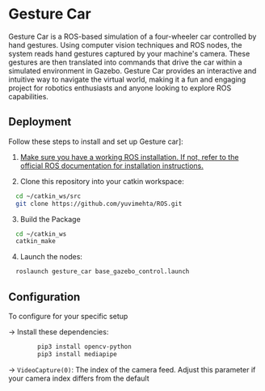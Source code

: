
# Gesture Car
Gesture Car is a ROS-based simulation of a four-wheeler car controlled by hand gestures. Using computer vision techniques and ROS nodes, the system reads hand gestures captured by your machine's camera. These gestures are then translated into commands that drive the car within a simulated environment in Gazebo. Gesture Car provides an interactive and intuitive way to navigate the virtual world, making it a fun and engaging project for robotics enthusiasts and anyone looking to explore ROS capabilities.



## Deployment

Follow these steps to install and set up Gesture car]:

1. [Make sure you have a working ROS installation. If not, refer to the official ROS documentation for installation instructions.](http://wiki.ros.org/noetic/Installation)

2. Clone this repository into your catkin workspace:


```bash
  cd ~/catkin_ws/src
  git clone https://github.com/yuvimehta/ROS.git

```
3. Build the Package
```bash
  cd ~/catkin_ws
  catkin_make
```
4. Launch the nodes:
```bash
  roslaunch gesture_car base_gazebo_control.launch
```
## Configuration
To configure for your specific setup

-> Install these dependencies:
```bash
        pip3 install opencv-python
        pip3 install mediapipe
  ```

-> `VideoCapture(0)`: The index of the camera feed. Adjust this parameter if your camera index differs from the default


